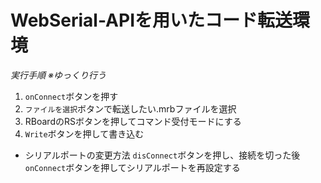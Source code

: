 # WebSerial-APIを用いたコード転送環境

*実行手順 ※ゆっくり行う*
1. `onConnect`ボタンを押す
2. `ファイルを選択`ボタンで転送したい.mrbファイルを選択
3. RBoardのRSボタンを押してコマンド受付モードにする
4. `Write`ボタンを押して書き込む

- シリアルポートの変更方法
  `disConnect`ボタンを押し、接続を切った後`onConnect`ボタンを押してシリアルポートを再設定する

